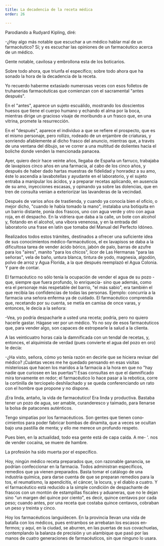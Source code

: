 ```yaml
---
title: La decadencia de la receta médica
order: 26

---
```


Parodiando a Rudyard Kipling, diré:

-¿Hay algo más notable que escuchar a un médico hablar mal de un farmacéutico? Sí; y es escuchar las opiniones de un farmacéutico acer­ca de un médico.

Gente notable, cavilosa y embrollona esta de los boticarios. 	

Sobre todo ahora, que triunfa el específico; sobre todo ahora que ha sonado la hora de la decadencia de la receta.

Yo recuerdo haberme extasiado numerosas veces con esos folletos de truhanerías farmacéuticas que comienzan con el sacramental "antes después".

En el "antes", aparece un sujeto escuálido, mostrando los doscien­tos huesos que tiene el cuerpo humano y echando el alma por la boca, mientras dirige un gracioso visaje de moribundo a un frasco que, en una vitrina, promete la resurrección.

En el "después", aparece el individuo a que se refiere el prospecto, que es el mismo personaje, pero rollizo, rodeado de un enjambre de cria­turas, y sonriendo afablemente al dicho frasco del anuncio, mientras que, a través de una ventana del dibujo, se ve correr a una multitud de dolien­tes hacia el boliche donde venden la mencionada panacea.

Ayer, quiero decir hace veinte años, llegaba de España un farruco, trabajaba de lavapisos cinco años en una farmacia, al cabo de los cinco años, y después de haber dado hartas muestras de fidelidad y honradez a su amo, éste lo ascendía a lavabotellas y ayudante en el laboratorio, y el sujeto entraba a manipular los ácidos, y a preparar recetas aplican­do, en ausencia de su amo, inyecciones escasas, y opinando ya sobre las dolencias, que en tren de consulta venían a exteriorizar las lavanderas de la vecindad.

Después de varios años de trastienda, y cuando ya conocía bien el oficio, o mejor dicho, "cuando le había tomado la mano", instalaba una botiquita en un barrio distante, ponía dos frascos, uno con agua verde y otro con agua roja, en él despacho. En la vidriera que daba a la calle, un bote con alcohol y, flotando en el alcohol, una víbora venenosa, y en la entrada del laboratorio una frase en latín que tomaba del Manual del Perfecto Idóneo.

Realizados todos estos trámites, destinados a ofrecer una suficiente idea de sus conocimientos médico-farmacéuticos, el ex lavapisos se daba a la dificultosa tarea de vender ácido bórico, jabón de palo, barras de azufre para los "aires", manito "para los chicos", licor de Las Hermanas "para las señoras", vela de baño, untura blanca, tintura de yodo, magnesia, algodón, polvo de arroz y Agua Florida, a la que después reem­plazó el Agua Colonia. Y pare de contar.

El farmacéutico no sólo tenía la ocupación de vender el agua de su pozo -que, siempre que fuera profundo, lo enriquecía- sino que ade­más, como era el personaje más respetable del barrio, "el más sabio", era también el que recibía las confidencias de todas las personas. Ejem­plo: concurría a la farmacia una señora enferma ya de cuidado. El far­macéutico comprendía que, recetando por su cuenta, se metía en camisa de once varas, y entonces, le decía a la señora:

-Vea, yo podría despacharle a usted una receta; podría, pero no quie­ro hacerle gastar. Hágase ver por un médico. Yo no soy de esos farma­céuticos que, para vender algo, son capaces de estropearle la salud a la clienta.

A las veinticuatro horas caía la damnificada con un tendal de rece­tas, y, entonces, el alquimista de verdad (pues convierte el agua del pozo en oro) le decía:

-¿Ha visto, señora, cómo yo tenía razón en decirle que se hiciera revisar del médico?	¡Cuántas veces me he quedado pensando en esas visitas misteriosas que hacen los maridos a la farmacia a la hora en que no "hay nadie que curiosee en las puertas"! Esas consultas en que el damnificado mira tor­vamente en redor; el farmacéutico lo hace pasar a la rebotica, corre la cortinilla de terciopelo deshilachado y se queda conferenciando un rato con el hombre que propone y no dispone.

¡Era linda, antaño, la vida de farmacéutico! Era linda y productiva. Bastaba tener un pozo de agua, ser amable, curanderesco y taimado, pa­ra llenarse la bolsa de patacones auténticos.

Tengo simpatías por los farmacéuticos. Son gentes que tienen cono­cimientos para poder fabricar bombas de dinamita, que a veces se ocul­tan bajo una pastilla de menta; y ello me merece un profundo respeto.

Pues bien, en la actualidad, todo esa gente está de capa caída. A me- '. nos de vender cocaína, se muere de hambre.

La profesión ha sido muerta por el específico.

Hoy, ningún médico receta preparados que, con razonable ganan­cia, se podrían confeccionar en la farmacia. Todos administran específi­cos, remedios que ya vienen preparados. Basta tomar el catálogo de una industria química, para darse cuenta de que se preparan remedios para la tos, el reumatismo, la apendicitis, el cáncer, la locura, y el diablo a cuatro. Y el farmacéutico está reducido a la simple condición de despa­chante de frascos con un montón de estampillas fiscales y aduaneras, que no le dejan sino "un margen del quince por ciento", es decir, quince cen­tavos por cada peso; cuando antes, por una receta que costaba quince centavos, cobraban un peso y treinta y cinco.

Hoy los farmacéuticos languidecen. En la provincia llevan una vida de batalla con los médicos, pues entrambos se arrebatan los escasos en­fermos; y aquí, en la ciudad, se aburren, en las puertas de sus covachue­las, contemplando la balanza de precisión y un alambique que pasó por las manos de cuatro generaciones de farmacéuticos, sin que ninguno lo usara.
